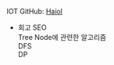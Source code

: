 
IOT GitHub: [Haiol](https://github.com/Haiol)

- 회고
SEO <br/>
Tree Node에 관련한 알고리즘<br/>
DFS<br/>
DP<br/>

